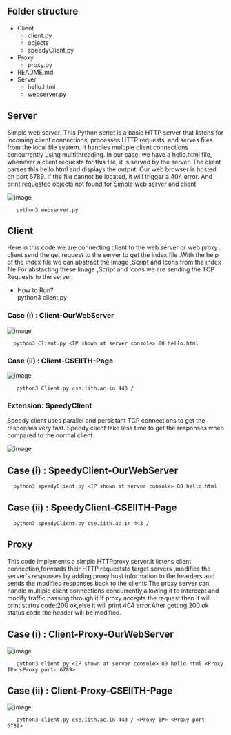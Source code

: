 ## Folder structure

- Client
   - client.py
  -  objects
  - speedyClient.py
- Proxy
   - proxy.py
- README.md
- Server
    - hello.html
    - webserver.py
 

## Server

   Simple web server: This Python script is a basic HTTP server that listens for incoming client connections, processes HTTP requests, and serves files from the local file system. It handles multiple client connections concurrently using multithreading.  In our case, we have a hello.html file, whenever a client requests for this file, it is served by the server. The client parses this hello.html and displays the output. Our web browser is hosted on port 6789. If the file cannot be located, it will trigger a 404 error. And print requested objects not found.for Simple web server and client
        
   ![image](https://github.com/Axt-code/ACN-Assigments/assets/40199249/7482d626-3ac4-4a14-8097-65464b2fcdd6)

     
       python3 webserver.py


## Client
   Here in this code we are connecting client to the web server or web proxy .
   client send the get request to the server to get the index file .With the help of the index file we can abstract the         Image ,Script and Icons from the index file.For abstacting these Image ,Script and Icons we are sending the TCP Requests 
   to the server.
   - How to Run?              
     python3 client.py <Server Hostname> <Port> <Path>
     
   ### Case (i) : Client-OurWebServer
   
   ![image](https://github.com/Axt-code/ACN-Assigments/assets/40199249/d9e82426-1ba2-4af8-9743-52074a4c2e33)

      python3 Client.py <IP shown at server console> 80 hello.html



   ### Case (ii) : Client-CSEIITH-Page
   
   ![image](https://github.com/Axt-code/ACN-Assigments/assets/40199249/8d8056f1-49a9-40c8-a67c-947209f76d20)

       python3 Client.py cse.iith.ac.in 443 /


   
### Extension: SpeedyClient
   Speedy client uses parallel and persistant TCP connections to get the responses very fast. Speedy client take less time to get the responses when compared to the normal client.

   ![image](https://github.com/Axt-code/ACN-Assigments/assets/40199249/2a9315ca-d920-4484-b054-49deae2d362e)


   ## Case (i) : SpeedyClient-OurWebServer   
      python3 speedyClient.py <IP shown at server console> 80 hello.html

   ## Case (ii) : SpeedyClient-CSEIITH-Page  
      python3 speedyClient.py cse.iith.ac.in 443 /


## Proxy
   This code implements a simple HTTPproxy server.It listens client connection,forwards their HTTP requeststo target servers ,modifies the server's responses by adding proxy host information to the hearders and sends the modified responses back to the clients.The proxy server can handle multiple client connections concurrently,allowing it to intercept and modify traffic passing through it.If proxy accepts the request then it will print status code:200 ok,else it will print 404 error.After getting 200 ok status code the header will be modified.
   
   ## Case (i) : Client-Proxy-OurWebServer   

   ![image](https://github.com/Axt-code/ACN-Assigments/assets/40199249/7482d626-3ac4-4a14-8097-65464b2fcdd6)

       python3 client.py <IP shown at server console> 80 hello.html <Proxy IP> <Proxy port- 6789>

   ## Case (ii) : Client-Proxy-CSEIITH-Page  

   ![image](https://github.com/Axt-code/ACN-Assigments/assets/40199249/cd6e6dcd-e0e9-43df-bcb1-7b7c47e64e3c)

       python3 client.py cse.iith.ac.in 443 / <Proxy IP> <Proxy port- 6789>

       
 
